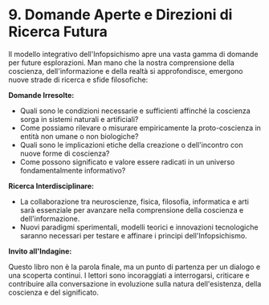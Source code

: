 # 9. Domande Aperte e Direzioni di Ricerca Futura

Il modello integrativo dell'Infopsichismo apre una vasta gamma di domande per future esplorazioni. Man mano che la nostra comprensione della coscienza, dell'informazione e della realtà si approfondisce, emergono nuove strade di ricerca e sfide filosofiche:

**Domande Irresolte:**

- Quali sono le condizioni necessarie e sufficienti affinché la coscienza sorga in sistemi naturali e artificiali?
- Come possiamo rilevare o misurare empiricamente la proto-coscienza in entità non umane o non biologiche?
- Quali sono le implicazioni etiche della creazione o dell'incontro con nuove forme di coscienza?
- Come possono significato e valore essere radicati in un universo fondamentalmente informativo?

**Ricerca Interdisciplinare:**

- La collaborazione tra neuroscienze, fisica, filosofia, informatica e arti sarà essenziale per avanzare nella comprensione della coscienza e dell'informazione.
- Nuovi paradigmi sperimentali, modelli teorici e innovazioni tecnologiche saranno necessari per testare e affinare i principi dell'Infopsichismo.

**Invito all'Indagine:**

Questo libro non è la parola finale, ma un punto di partenza per un dialogo e una scoperta continui. I lettori sono incoraggiati a interrogarsi, criticare e contribuire alla conversazione in evoluzione sulla natura dell'esistenza, della coscienza e del significato.
